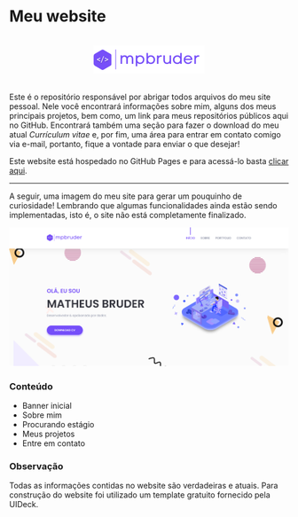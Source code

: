 # Meu website

<br/>
<center><img src="assets/images/mpbruder-logo.png"></center>
<br/>

Este é o repositório responsável por abrigar todos arquivos do meu site pessoal. Nele você encontrará informações sobre mim, alguns dos meus principais projetos, bem como, um link para meus repositórios públicos aqui no GitHub. Encontrará também uma seção para fazer o download do meu atual *Currículum vitae* e, por fim, uma área para entrar em contato comigo via e-mail, portanto, fique a vontade para enviar o que desejar!

Este website está hospedado no GitHub Pages e para acessá-lo basta [clicar aqui](https://matheuspercario.github.io/mpbruder/). 

---

A seguir, uma imagem do meu site para gerar um pouquinho de curiosidade! Lembrando que algumas funcionalidades ainda estão sendo implementadas, isto é, o site não está completamente finalizado.

![mpbruder-page](assets/images/mpbruder-page.png)


### Conteúdo

* Banner inicial
* Sobre mim
* Procurando estágio
* Meus projetos
* Entre em contato

### Observação
Todas as informações contidas no website são verdadeiras e atuais. Para construção do website foi utilizado um template gratuito fornecido pela UIDeck.
